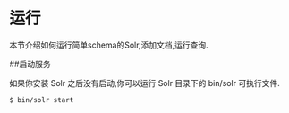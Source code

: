 # 运行

本节介绍如何运行简单schema的Solr,添加文档,运行查询.

##启动服务

如果你安装 Solr 之后没有启动,你可以运行 Solr 目录下的 bin/solr 可执行文件.

    $ bin/solr start

